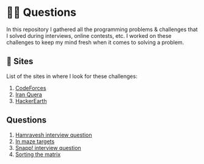 # :man_technologist: Questions

In this repository I gathered all the programming problems & challenges that I solved
during interviews, online contests, etc.
I worked on these challenges to keep my mind fresh when it comes to solving a problem.

## :vomiting_face: Sites

List of the sites in where I look for these challenges:

1. [CodeForces](https://codeforces.com/problemset)
2. [Iran Quera](https://quera.org/problemset)
3. [HackerEarth](https://www.hackerearth.com/practice/problems/?limit=20&offset=0)

## Questions

1. [Hamravesh interview question](001/)
2. [In maze targets](002/)
3. [Snapp! interview question](003/)
4. [Sorting the matrix](004/)
